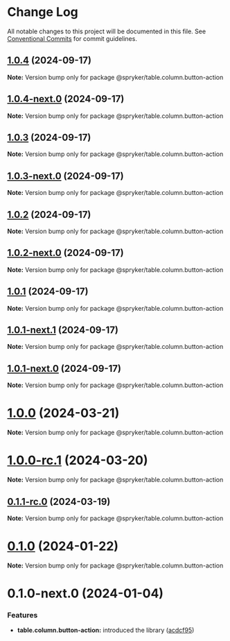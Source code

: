 # Change Log

All notable changes to this project will be documented in this file.
See [Conventional Commits](https://conventionalcommits.org) for commit guidelines.

## [1.0.4](http://172.31.33.130:9292/spryker-internal-ci/ui-components/compare/@spryker/table.column.button-action@1.0.3...@spryker/table.column.button-action@1.0.4) (2024-09-17)

**Note:** Version bump only for package @spryker/table.column.button-action





## [1.0.4-next.0](http://172.31.33.130:9292/spryker-internal-ci/ui-components/compare/@spryker/table.column.button-action@1.0.3...@spryker/table.column.button-action@1.0.4-next.0) (2024-09-17)

**Note:** Version bump only for package @spryker/table.column.button-action





## [1.0.3](http://172.31.33.130:9292/spryker-internal-ci/ui-components/compare/@spryker/table.column.button-action@1.0.2...@spryker/table.column.button-action@1.0.3) (2024-09-17)

**Note:** Version bump only for package @spryker/table.column.button-action





## [1.0.3-next.0](http://172.31.33.130:9292/spryker-internal-ci/ui-components/compare/@spryker/table.column.button-action@1.0.2...@spryker/table.column.button-action@1.0.3-next.0) (2024-09-17)

**Note:** Version bump only for package @spryker/table.column.button-action





## [1.0.2](http://172.31.33.130:9292/spryker-internal-ci/ui-components/compare/@spryker/table.column.button-action@1.0.1...@spryker/table.column.button-action@1.0.2) (2024-09-17)

**Note:** Version bump only for package @spryker/table.column.button-action





## [1.0.2-next.0](http://172.31.33.130:9292/spryker-internal-ci/ui-components/compare/@spryker/table.column.button-action@1.0.1...@spryker/table.column.button-action@1.0.2-next.0) (2024-09-17)

**Note:** Version bump only for package @spryker/table.column.button-action





## [1.0.1](http://172.31.33.130:9292/spryker-internal-ci/ui-components/compare/@spryker/table.column.button-action@1.0.0...@spryker/table.column.button-action@1.0.1) (2024-09-17)

**Note:** Version bump only for package @spryker/table.column.button-action





## [1.0.1-next.1](http://172.31.33.130:9292/spryker-internal-ci/ui-components/compare/@spryker/table.column.button-action@1.0.1-next.0...@spryker/table.column.button-action@1.0.1-next.1) (2024-09-17)

**Note:** Version bump only for package @spryker/table.column.button-action





## [1.0.1-next.0](http://172.31.33.130:9292/spryker-internal-ci/ui-components/compare/@spryker/table.column.button-action@1.0.0...@spryker/table.column.button-action@1.0.1-next.0) (2024-09-17)

**Note:** Version bump only for package @spryker/table.column.button-action





# [1.0.0](https://github.com/spryker/ui-components/compare/@spryker/table.column.button-action@1.0.0-rc.1...@spryker/table.column.button-action@1.0.0) (2024-03-21)

**Note:** Version bump only for package @spryker/table.column.button-action





# [1.0.0-rc.1](https://github.com/spryker/ui-components/compare/@spryker/table.column.button-action@0.1.1-rc.0...@spryker/table.column.button-action@1.0.0-rc.1) (2024-03-20)

**Note:** Version bump only for package @spryker/table.column.button-action





## [0.1.1-rc.0](https://github.com/spryker/ui-components/compare/@spryker/table.column.button-action@0.1.0...@spryker/table.column.button-action@0.1.1-rc.0) (2024-03-19)

**Note:** Version bump only for package @spryker/table.column.button-action





# [0.1.0](https://github.com/spryker/ui-components/compare/@spryker/table.column.button-action@0.1.0-next.0...@spryker/table.column.button-action@0.1.0) (2024-01-22)

**Note:** Version bump only for package @spryker/table.column.button-action





# 0.1.0-next.0 (2024-01-04)


### Features

* **table.column.button-action:** introduced the library ([acdcf95](https://github.com/spryker/ui-components/commit/acdcf951675b38162d8e46d4c01ff0412c3157a2))
